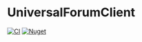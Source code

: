 # UniversalForumClient

[![CI](https://github.com/VanDng/UniversalForumClient/actions/workflows/ci.yml/badge.svg)](https://github.com/VanDng/UniversalForumClient/actions/workflows/ci.yml)
[![Nuget](https://img.shields.io/nuget/v/UniversalForumClient)](https://www.nuget.org/packages/UniversalForumClient/)
